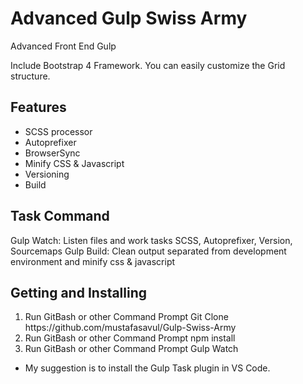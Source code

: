 # Advanced Gulp Swiss Army
Advanced Front End Gulp 

Include Bootstrap 4 Framework. You can easily customize the Grid structure.

<h2>Features</h2>

<ul>
  <li>SCSS processor</li>
  <li>Autoprefixer</li>
  <li>BrowserSync</li>
  <li>Minify CSS & Javascript</li>
  <li>Versioning</li>
  <li>Build</li>
</ul>

<h2>Task Command</h2>

Gulp Watch: Listen files and work tasks SCSS, Autoprefixer, Version, Sourcemaps
Gulp Build: Clean output separated from development environment and minify css & javascript


<h2>Getting and Installing</h2>

<ol>
  <li>Run GitBash or other Command Prompt Git Clone https://github.com/mustafasavul/Gulp-Swiss-Army</li>
  <li>Run GitBash or other Command Prompt npm install</li>
  <li>Run GitBash or other Command Prompt Gulp Watch</li>
</ol>

* My suggestion is to install the Gulp Task plugin in VS Code.
